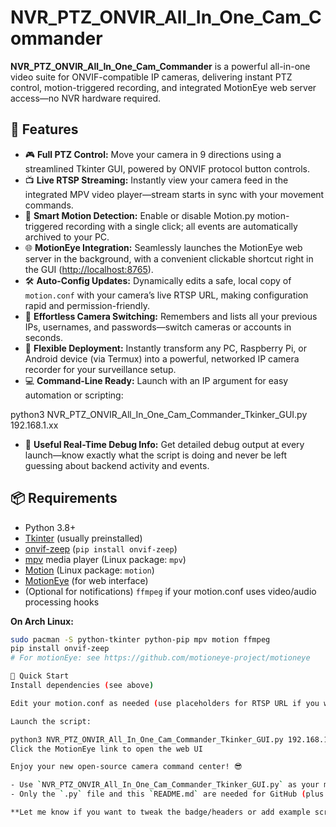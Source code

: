 # NVR_PTZ_ONVIR_All_In_One_Cam_Commander

**NVR_PTZ_ONVIR_All_In_One_Cam_Commander** is a powerful all-in-one video suite for ONVIF-compatible IP cameras, delivering instant PTZ control, motion-triggered recording, and integrated MotionEye web server access—no NVR hardware required.

## 🚀 Features

- 🎮 **Full PTZ Control:** Move your camera in 9 directions using a streamlined Tkinter GUI, powered by ONVIF protocol button controls.
- 📺 **Live RTSP Streaming:** Instantly view your camera feed in the integrated MPV video player—stream starts in sync with your movement commands.
- 🎯 **Smart Motion Detection:** Enable or disable Motion.py motion-triggered recording with a single click; all events are automatically archived to your PC.
- 🌐 **MotionEye Integration:** Seamlessly launches the MotionEye web server in the background, with a convenient clickable shortcut right in the GUI ([http://localhost:8765](http://localhost:8765)).
- 🛠️ **Auto-Config Updates:** Dynamically edits a safe, local copy of `motion.conf` with your camera’s live RTSP URL, making configuration rapid and permission-friendly.
- 🔄 **Effortless Camera Switching:** Remembers and lists all your previous IPs, usernames, and passwords—switch cameras or accounts in seconds.
- 🧩 **Flexible Deployment:** Instantly transform any PC, Raspberry Pi, or Android device (via Termux) into a powerful, networked IP camera recorder for your surveillance setup.
- 💻 **Command-Line Ready:** Launch with an IP argument for easy automation or scripting:  

python3 NVR_PTZ_ONVIR_All_In_One_Cam_Commander_Tkinker_GUI.py 192.168.1.xx

- 🐍 **Useful Real-Time Debug Info:** Get detailed debug output at every launch—know exactly what the script is doing and never be left guessing about backend activity and events.

## 📦 Requirements

- Python 3.8+
- [Tkinter](https://wiki.python.org/moin/TkInter) (usually preinstalled)
- [onvif-zeep](https://pypi.org/project/onvif-zeep/) (`pip install onvif-zeep`)
- [mpv](https://mpv.io/) media player (Linux package: `mpv`)
- [Motion](https://motion-project.github.io/) (Linux package: `motion`)
- [MotionEye](https://github.com/motioneye-project/motioneye) (for web interface)
- (Optional for notifications) `ffmpeg` if your motion.conf uses video/audio processing hooks

**On Arch Linux:**
```bash
sudo pacman -S python-tkinter python-pip mpv motion ffmpeg
pip install onvif-zeep
# For motionEye: see https://github.com/motioneye-project/motioneye

📖 Quick Start
Install dependencies (see above)

Edit your motion.conf as needed (use placeholders for RTSP URL if you wish)

Launch the script:

python3 NVR_PTZ_ONVIR_All_In_One_Cam_Commander_Tkinker_GUI.py 192.168.1.xx
Click the MotionEye link to open the web UI

Enjoy your new open-source camera command center! 😎

- Use `NVR_PTZ_ONVIR_All_In_One_Cam_Commander_Tkinker_GUI.py` as your main script filename.
- Only the `.py` file and this `README.md` are needed for GitHub (plus optional `.gitignore`).

**Let me know if you want to tweak the badge/headers or add example screenshots!**
